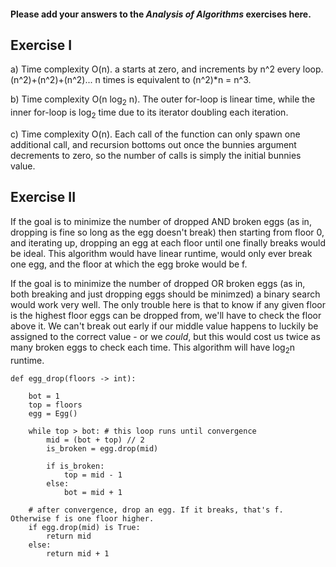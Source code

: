 #### Please add your answers to the ***Analysis of  Algorithms*** exercises here.

## Exercise I

a) 
Time complexity O(n). a starts at zero, and increments by n^2 every loop. (n^2)+(n^2)+(n^2)... n times
is equivalent to (n^2)*n = n^3.

b)
Time complexity O(n log<sub>2</sub> n). The outer for-loop is linear time, while the inner for-loop is log<sub>2</sub>
time due to its iterator doubling each iteration.

c)
Time complexity O(n). Each call of the function can only spawn one additional call, and recursion bottoms out once the bunnies
argument decrements to zero, so the number of calls is simply the initial bunnies value.

## Exercise II

If the goal is to minimize the number of dropped AND broken eggs (as in, dropping is fine so long as the egg doesn't break)
then starting from floor 0, and iterating up, dropping an egg at each floor until one finally breaks would be ideal.
This algorithm would have linear runtime, would only ever break one egg, and the floor at which the egg broke would be f.

If the goal is to minimize the number of dropped OR broken eggs (as in, both breaking and just dropping eggs should be minimzed)
a binary search would work very well. The only trouble here is that to know if any given floor is the highest floor eggs can be dropped from, we'll have to check the floor above it. We can't break out early if our middle value happens to luckily be assigned to the correct value - or we *could*, but this would cost us twice as many broken eggs to check each time. This algorithm will have 
log<sub>2</sub>n runtime.


```
def egg_drop(floors -> int):

    bot = 1 
    top = floors
    egg = Egg()

    while top > bot: # this loop runs until convergence
        mid = (bot + top) // 2
        is_broken = egg.drop(mid)

        if is_broken:
            top = mid - 1
        else:
            bot = mid + 1

    # after convergence, drop an egg. If it breaks, that's f. Otherwise f is one floor higher.
    if egg.drop(mid) is True:
        return mid
    else:
        return mid + 1

```
